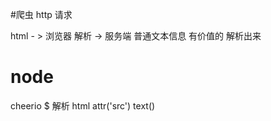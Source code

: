 #爬虫
http 请求 

html - > 浏览器 解析
    -> 服务端   普通文本信息 有价值的 解析出来 


# node
cheerio $ 解析 html attr('src') text()